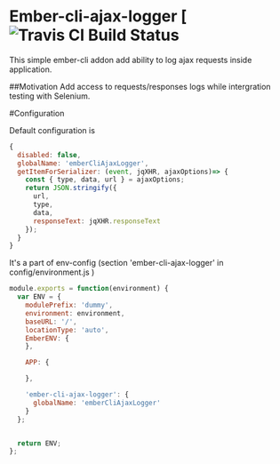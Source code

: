 # Ember-cli-ajax-logger [![Travis CI Build Status](https://api.travis-ci.org/vvscode/js--ember-cli-ajax-logger.svg)

This simple ember-cli addon add ability to log ajax requests inside application.

##Motivation
Add access to requests/responses logs while intergration testing with Selenium. 

#Configuration

Default configuration is
```javascript
{
  disabled: false,
  globalName: 'emberCliAjaxLogger',
  getItemForSerializer: (event, jqXHR, ajaxOptions)=> {
    const { type, data, url } = ajaxOptions;
    return JSON.stringify({
      url,
      type,
      data,
      responseText: jqXHR.responseText
    });
  }
}
```

It's a part of env-config (section 'ember-cli-ajax-logger' in  config/environment.js )

```javascript
module.exports = function(environment) {
  var ENV = {
    modulePrefix: 'dummy',
    environment: environment,
    baseURL: '/',
    locationType: 'auto',
    EmberENV: {
    },

    APP: {

    },

    'ember-cli-ajax-logger': {
      globalName: 'emberCliAjaxLogger'
    }
  };


  return ENV;
};
```
